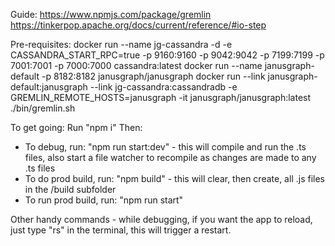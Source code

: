 Guide:
https://www.npmjs.com/package/gremlin
https://tinkerpop.apache.org/docs/current/reference/#io-step

 Pre-requisites:
docker run --name jg-cassandra -d -e CASSANDRA_START_RPC=true -p 9160:9160 -p 9042:9042 -p 7199:7199 -p 7001:7001 -p 7000:7000 cassandra:latest
docker run --name janusgraph-default -p 8182:8182 janusgraph/janusgraph
docker run --link janusgraph-default:janusgraph --link jg-cassandra:cassandradb -e GREMLIN_REMOTE_HOSTS=janusgraph -it janusgraph/janusgraph:latest ./bin/gremlin.sh

To get going:
Run "npm i"
Then:
*   To debug, run: "npm run start:dev" - this will compile and run the .ts files, also start a file watcher to recompile as changes 
    are made to any .ts files
*   To do prod build, run: "npm build" - this will clear, then create, all .js files in the /build subfolder
*   To run prod build, run: "npm run start"

Other handy commands - while debugging, if you want the app to reload, just type "rs" in the terminal, this will trigger a restart. 